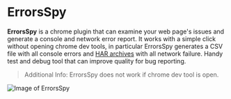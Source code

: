 # ErrorsSpy
**ErrorsSpy** is a chrome plugin that can examine your web page's issues and generate a console and network error report. It works with a simple click without opening chrome dev tools, in particular ErrorsSpy generates a CSV file with all console errors and [HAR archives](https://en.wikipedia.org/wiki/.har) with all network failure. Handy test and debug tool that can improve quality for bug reporting.

> Additional Info: ErrorsSpy does not work if chrome dev tool is open.

![Image of ErrorsSpy](https://user-images.githubusercontent.com/6695231/27511382-b5468830-5922-11e7-8c19-ba4dc6dca957.gif)
